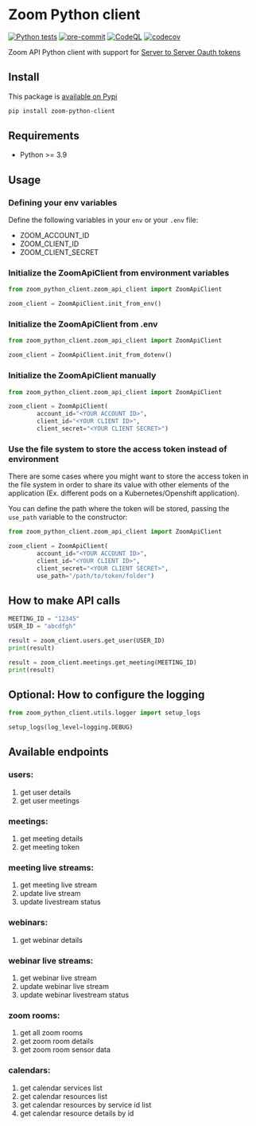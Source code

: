 # Zoom Python client

[![Python tests](https://github.com/cern-vc/zoom-python-client/actions/workflows/python-tests.yml/badge.svg)](https://github.com/cern-vc/zoom-python-client/actions/workflows/python-tests.yml) [![pre-commit](https://github.com/cern-vc/zoom-python-client/actions/workflows/pre-commit.yaml/badge.svg)](https://github.com/cern-vc/zoom-python-client/actions/workflows/pre-commit.yaml) [![CodeQL](https://github.com/cern-vc/zoom-python-client/actions/workflows/codeql-analysis.yml/badge.svg)](https://github.com/cern-vc/zoom-python-client/actions/workflows/codeql-analysis.yml) [![codecov](https://codecov.io/gh/cern-vc/zoom-python-client/branch/main/graph/badge.svg?token=04EY0K0P2S)](https://codecov.io/gh/cern-vc/zoom-python-client)

Zoom API Python client with support for [Server to Server Oauth tokens](https://developers.zoom.us/docs/internal-apps/s2s-oauth/)

## Install

This package is [available on Pypi](https://pypi.org/project/zoom-python-client/)

```bash
pip install zoom-python-client
```

## Requirements

- Python >= 3.9

## Usage

### Defining your env variables

Define the following variables in your `env` or your `.env` file:

- ZOOM_ACCOUNT_ID
- ZOOM_CLIENT_ID
- ZOOM_CLIENT_SECRET

### Initialize the ZoomApiClient from environment variables

```python
from zoom_python_client.zoom_api_client import ZoomApiClient

zoom_client = ZoomApiClient.init_from_env()
```

### Initialize the ZoomApiClient from .env

```python
from zoom_python_client.zoom_api_client import ZoomApiClient

zoom_client = ZoomApiClient.init_from_dotenv()
```

### Initialize the ZoomApiClient manually

```python
from zoom_python_client.zoom_api_client import ZoomApiClient

zoom_client = ZoomApiClient(
        account_id="<YOUR ACCOUNT ID>",
        client_id="<YOUR CLIENT ID>",
        client_secret="<YOUR CLIENT SECRET>")
```

### Use the file system to store the access token instead of environment

There are some cases where you might want to store the access token in the file system in order to share its value with other elements of the application (Ex. different pods on a Kubernetes/Openshift application).

You can define the path where the token will be stored, passing the `use_path` variable to the constructor:

```python
from zoom_python_client.zoom_api_client import ZoomApiClient

zoom_client = ZoomApiClient(
        account_id="<YOUR ACCOUNT ID>",
        client_id="<YOUR CLIENT ID>",
        client_secret="<YOUR CLIENT SECRET>",
        use_path="/path/to/token/folder")
```

## How to make API calls

```python
MEETING_ID = "12345"
USER_ID = "abcdfgh"

result = zoom_client.users.get_user(USER_ID)
print(result)

result = zoom_client.meetings.get_meeting(MEETING_ID)
print(result)
```

## Optional: How to configure the logging

```python
from zoom_python_client.utils.logger import setup_logs

setup_logs(log_level=logging.DEBUG)
```

## Available endpoints

### **users**:

1. get user details
2. get user meetings

### **meetings**:

1. get meeting details
2. get meeting token

### **meeting live streams**:

1. get meeting live stream
2. update live stream
3. update livestream status

### **webinars**:

1. get webinar details

### **webinar live streams**:

1. get webinar live stream
2. update webinar live stream
3. update webinar livestream status

### **zoom rooms**:

1. get all zoom rooms
2. get zoom room details
3. get zoom room sensor data

### **calendars**:

1. get calendar services list
2. get calendar resources list
3. get calendar resources by service id list
4. get calendar resource details by id
